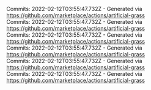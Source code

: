 Commits: 2022-02-12T03:55:47.732Z - Generated via https://github.com/marketplace/actions/artificial-grass
<br>
Commits: 2022-02-12T03:55:47.732Z - Generated via https://github.com/marketplace/actions/artificial-grass
<br>
Commits: 2022-02-12T03:55:47.732Z - Generated via https://github.com/marketplace/actions/artificial-grass
<br>
Commits: 2022-02-12T03:55:47.732Z - Generated via https://github.com/marketplace/actions/artificial-grass
<br>
Commits: 2022-02-12T03:55:47.732Z - Generated via https://github.com/marketplace/actions/artificial-grass
<br>
Commits: 2022-02-12T03:55:47.732Z - Generated via https://github.com/marketplace/actions/artificial-grass
<br>
